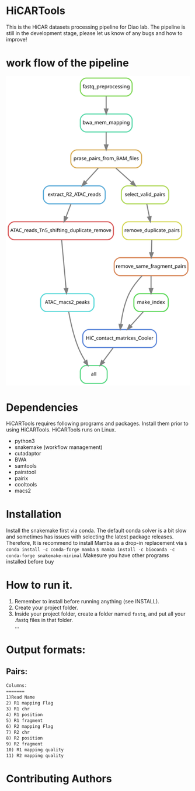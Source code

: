 # HiCARTools
This is the HiCAR datasets processing  pipeline for Diao lab. The pipeline is still in the development stage, please let us know of any bugs and how to improve!

# work flow of the pipeline

![](./workflow.svg)


# Dependencies 
HiCARTools requires following programs and packages. Install them prior to using HiCARTools. HiCARTools runs on Linux.
* python3 
* snakemake (workflow management)
* cutadaptor
* BWA 
* samtools 
* pairstool
* pairix
* cooltools
* macs2


# Installation
Install the snakemake first via conda. The default conda solver is a bit slow and sometimes has issues with selecting the latest package releases. Therefore, It is recommend to install Mamba as a drop-in replacement via 
`$ conda install -c conda-forge mamba` 
`$ mamba install -c bioconda -c conda-forge snakemake-minimal` 
Makesure you have other programs installed before buy 



# How to run it.
1. Remember to install before running anything (see INSTALL).
2. Create your project folder. 
3. Inside your project folder, create a folder named `fastq`, and put all your .fastq files in that folder.  
...


# Output formats: 
##  Pairs: 
```
Columns: 
=======
1)Read Name 
2) R1 mapping Flag
3) R1 chr 
4) R1 position 
5) R1 fragment 
6) R2 mapping Flag
7) R2 chr 
8) R2 position 
9) R2 fragment 
10) R1 mapping quality
11) R2 mapping quality
```

# Contributing Authors

